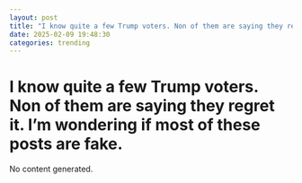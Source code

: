 ```yaml
---
layout: post
title: "I know quite a few Trump voters. Non of them are saying they regret it. I’m wondering if most of these posts are fake."
date: 2025-02-09 19:48:30
categories: trending
---
```


# I know quite a few Trump voters. Non of them are saying they regret it. I’m wondering if most of these posts are fake.

No content generated.
